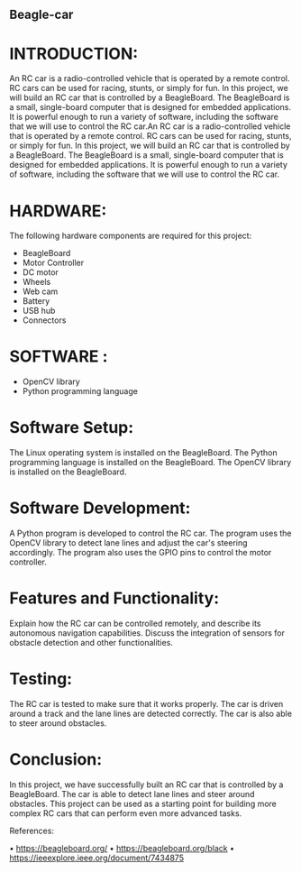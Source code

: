 ## Beagle-car

# INTRODUCTION:

   An RC car is a radio-controlled vehicle that is operated by a remote control. RC cars can be used for racing, stunts, or simply for fun. In this project, we will build an RC car that is controlled by a BeagleBoard. The BeagleBoard is a small, single-board computer that is designed for embedded applications. It is powerful enough to run a variety of software, including the software that we will use to control the RC car.An RC car is a radio-controlled vehicle that is operated by a remote control. RC cars can be used for racing, stunts, or simply for fun. In this project, we will build an RC car that is controlled by a BeagleBoard. The BeagleBoard is a small, single-board computer that is designed for embedded applications. It is powerful enough to run a variety of software, including the software that we will use to control the RC car.

# HARDWARE:

The following hardware components are required for this project:  
* BeagleBoard
* Motor Controller
* DC motor 
* Wheels
* Web cam
* Battery 
* USB hub
* Connectors

# SOFTWARE :

* OpenCV library
* Python programming language

# Software Setup:  

   The Linux operating system is installed on the BeagleBoard. The Python programming language is installed on the BeagleBoard. The OpenCV library is installed on the BeagleBoard.

# Software Development:

   A Python program is developed to control the RC car. The program uses the OpenCV library to detect lane lines and adjust the car's steering accordingly. The program also uses the GPIO pins to control the motor controller.

# Features and Functionality:

   Explain how the RC car can be controlled remotely, and describe its autonomous navigation capabilities. Discuss the integration of sensors for obstacle detection and other functionalities.

# Testing:

   The RC car is tested to make sure that it works properly. The car is driven around a track and the lane lines are detected correctly. The car is also able to steer around obstacles.

# Conclusion:

   In this project, we have successfully built an RC car that is controlled by a BeagleBoard. The car is able to detect lane lines and steer around obstacles. This project can be used as a starting point for building more complex RC cars that can perform even more advanced tasks.

 References:

•	https://beagleboard.org/
•	https://beagleboard.org/black
•	https://ieeexplore.ieee.org/document/7434875
